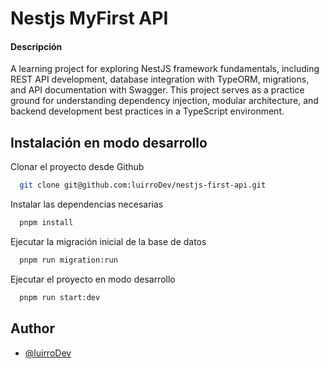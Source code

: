 # Nestjs MyFirst API

#### Descripción

A learning project for exploring NestJS framework fundamentals, including REST API development, database integration with TypeORM, migrations, and API documentation with Swagger. This project serves as a practice ground for understanding dependency injection, modular architecture, and backend development best practices in a TypeScript environment.

## Instalación en modo desarrollo

Clonar el proyecto desde Github

```bash
  git clone git@github.com:luirroDev/nestjs-first-api.git
```

Instalar las dependencias necesarias

```bash
  pnpm install
```

Ejecutar la migración inicial de la base de datos

```bash
  pnpm run migration:run
```

Ejecutar el proyecto en modo desarrollo

```bash
  pnpm run start:dev
```

## Author

- [@luirroDev](https://www.github.com/luirroDev)
